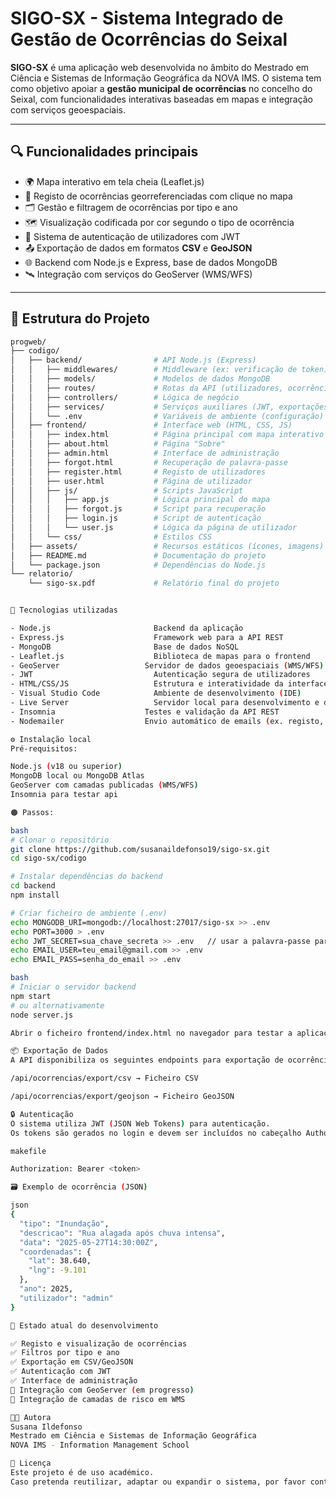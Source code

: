 # SIGO-SX - Sistema Integrado de Gestão de Ocorrências do Seixal

**SIGO-SX** é uma aplicação web desenvolvida no âmbito do Mestrado em Ciência e Sistemas de Informação Geográfica da NOVA IMS. O sistema tem como objetivo apoiar a **gestão municipal de ocorrências** no concelho do Seixal, com funcionalidades interativas baseadas em mapas e integração com serviços geoespaciais.

---

## 🔍 Funcionalidades principais

- 🌍 Mapa interativo em tela cheia (Leaflet.js)
- 📌 Registo de ocorrências georreferenciadas com clique no mapa
- 🗂️ Gestão e filtragem de ocorrências por tipo e ano
- 🗺️ Visualização codificada por cor segundo o tipo de ocorrência
- 🔐 Sistema de autenticação de utilizadores com JWT
- 📤 Exportação de dados em formatos **CSV** e **GeoJSON**
- 🌐 Backend com Node.js e Express, base de dados MongoDB
- 🛰️ Integração com serviços do GeoServer (WMS/WFS)

---

## 🧱 Estrutura do Projeto

```bash
progweb/
├── codigo/
│   ├── backend/                # API Node.js (Express)
│   │   ├── middlewares/        # Middleware (ex: verificação de token)
│   │   ├── models/             # Modelos de dados MongoDB
│   │   ├── routes/             # Rotas da API (utilizadores, ocorrências)
│   │   ├── controllers/        # Lógica de negócio
│   │   ├── services/           # Serviços auxiliares (JWT, exportações, etc.)
│   │   └── .env                # Variáveis de ambiente (configuração)
│   ├── frontend/               # Interface web (HTML, CSS, JS)
│   │   ├── index.html          # Página principal com mapa interativo
│   │   ├── about.html          # Página "Sobre"
│   │   ├── admin.html          # Interface de administração
│   │   ├── forgot.html         # Recuperação de palavra-passe
│   │   ├── register.html       # Registo de utilizadores
│   │   ├── user.html           # Página de utilizador
│   │   ├── js/                 # Scripts JavaScript
│   │   │   ├── app.js          # Lógica principal do mapa
│   │   │   ├── forgot.js       # Script para recuperação
│   │   │   ├── login.js        # Script de autenticação
│   │   │   └── user.js         # Lógica da página de utilizador
│   │   └── css/                # Estilos CSS
│   ├── assets/                 # Recursos estáticos (ícones, imagens)
│   ├── README.md               # Documentação do projeto
│   └── package.json            # Dependências do Node.js
└── relatorio/
    └── sigo-sx.pdf             # Relatório final do projeto


🚀 Tecnologias utilizadas

- Node.js	                    Backend da aplicação
- Express.js	                Framework web para a API REST
- MongoDB	                    Base de dados NoSQL
- Leaflet.js	                Biblioteca de mapas para o frontend
- GeoServer	                  Servidor de dados geoespaciais (WMS/WFS)
- JWT	                        Autenticação segura de utilizadores
- HTML/CSS/JS	                Estrutura e interatividade da interface
- Visual Studio Code	        Ambiente de desenvolvimento (IDE)
- Live Server	                Servidor local para desenvolvimento e debug
- Insomnia                    Testes e validação da API REST
- Nodemailer                  Envio automático de emails (ex. registo, recuperação de conta)

⚙️ Instalação local
Pré-requisitos:

Node.js (v18 ou superior)
MongoDB local ou MongoDB Atlas
GeoServer com camadas publicadas (WMS/WFS)
Insomnia para testar api

🟠 Passos:

bash
# Clonar o repositório
git clone https://github.com/susanaildefonso19/sigo-sx.git
cd sigo-sx/codigo

# Instalar dependências do backend
cd backend
npm install

# Criar ficheiro de ambiente (.env)
echo MONGODB_URI=mongodb://localhost:27017/sigo-sx >> .env
echo PORT=3000 > .env
echo JWT_SECRET=sua_chave_secreta >> .env   // usar a palavra-passe para apps do google
echo EMAIL_USER=teu_email@gmail.com >> .env
echo EMAIL_PASS=senha_do_email >> .env

bash
# Iniciar o servidor backend
npm start
# ou alternativamente
node server.js

Abrir o ficheiro frontend/index.html no navegador para testar a aplicação.

📦 Exportação de Dados
A API disponibiliza os seguintes endpoints para exportação de ocorrências:

/api/ocorrencias/export/csv → Ficheiro CSV

/api/ocorrencias/export/geojson → Ficheiro GeoJSON

🔒 Autenticação
O sistema utiliza JWT (JSON Web Tokens) para autenticação.
Os tokens são gerados no login e devem ser incluídos no cabeçalho Authorization das requisições autenticadas:

makefile

Authorization: Bearer <token>

🗃️ Exemplo de ocorrência (JSON)

json
{
  "tipo": "Inundação",
  "descricao": "Rua alagada após chuva intensa",
  "data": "2025-05-27T14:30:00Z",
  "coordenadas": {
    "lat": 38.640,
    "lng": -9.101
  },
  "ano": 2025,
  "utilizador": "admin"
}

🧪 Estado atual do desenvolvimento

✅ Registo e visualização de ocorrências
✅ Filtros por tipo e ano
✅ Exportação em CSV/GeoJSON
✅ Autenticação com JWT
✅ Interface de administração
🔄 Integração com GeoServer (em progresso)
🔄 Integração de camadas de risco em WMS 

👩‍💻 Autora
Susana Ildefonso
Mestrado em Ciência e Sistemas de Informação Geográfica
NOVA IMS - Information Management School

📄 Licença
Este projeto é de uso académico.
Caso pretenda reutilizar, adaptar ou expandir o sistema, por favor contacte a autora.
